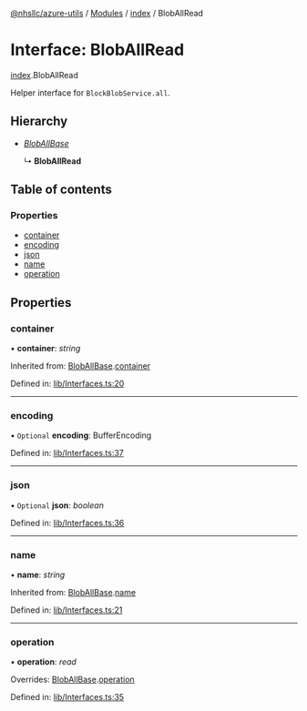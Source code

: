 [@nhsllc/azure-utils](../README.md) / [Modules](../modules.md) / [index](../modules/index.md) / BlobAllRead

# Interface: BlobAllRead

[index](../modules/index.md).BlobAllRead

Helper interface for `BlockBlobService.all`.

## Hierarchy

* [*BlobAllBase*](index.bloballbase.md)

  ↳ **BlobAllRead**

## Table of contents

### Properties

- [container](index.bloballread.md#container)
- [encoding](index.bloballread.md#encoding)
- [json](index.bloballread.md#json)
- [name](index.bloballread.md#name)
- [operation](index.bloballread.md#operation)

## Properties

### container

• **container**: *string*

Inherited from: [BlobAllBase](index.bloballbase.md).[container](index.bloballbase.md#container)

Defined in: [lib/Interfaces.ts:20](https://github.com/nhsllc/azure-utils/blob/99cc53d/lib/Interfaces.ts#L20)

___

### encoding

• `Optional` **encoding**: BufferEncoding

Defined in: [lib/Interfaces.ts:37](https://github.com/nhsllc/azure-utils/blob/99cc53d/lib/Interfaces.ts#L37)

___

### json

• `Optional` **json**: *boolean*

Defined in: [lib/Interfaces.ts:36](https://github.com/nhsllc/azure-utils/blob/99cc53d/lib/Interfaces.ts#L36)

___

### name

• **name**: *string*

Inherited from: [BlobAllBase](index.bloballbase.md).[name](index.bloballbase.md#name)

Defined in: [lib/Interfaces.ts:21](https://github.com/nhsllc/azure-utils/blob/99cc53d/lib/Interfaces.ts#L21)

___

### operation

• **operation**: *read*

Overrides: [BlobAllBase](index.bloballbase.md).[operation](index.bloballbase.md#operation)

Defined in: [lib/Interfaces.ts:35](https://github.com/nhsllc/azure-utils/blob/99cc53d/lib/Interfaces.ts#L35)
